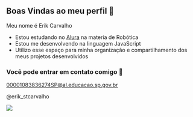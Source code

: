 ## Boas Vindas ao meu perfil 🖤

Meu nome é Erik Carvalho

- Estou estudando no [Alura](https://www.alura.com) na materia de Robótica
- Estou me desenvolvendo na linguagem JavaScript
- Utilizo esse espaço para minha organização e compartilhamento dos meus projetos desenvolvidos

 ### Você pode entrar em contato comigo 📧

 
 00001083836274SP@al.educacao.sp.gov.br
 
 @erik_stcarvalho

![](https://media1.tenor.com/m/6HdySNL-OGEAAAAC/peace-out-peace-sign.gif)
 
